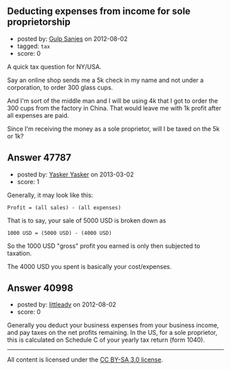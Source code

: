 ## Deducting expenses from income for sole proprietorship

- posted by: [Gulp Sanjes](https://stackexchange.com/users/-1/19048-gulp-sanjes) on 2012-08-02
- tagged: `tax`
- score: 0

A quick tax question for NY/USA.

Say an online shop sends me a 5k check in my name and not under a corporation, to order 300 glass cups.

And I'm sort of the middle man and I will be using 4k that I got to order the 300 cups from the factory in China. That would leave me with 1k profit after all expenses are paid.

Since I'm receiving the money as a sole proprietor, will I be taxed on the 5k or 1k?


## Answer 47787

- posted by: [Yasker Yasker](https://stackexchange.com/users/-1/21710-yasker-yasker) on 2013-03-02
- score: 1

Generally, it may look like this:

    Profit = (all sales) - (all expenses)

That is to say, your sale of 5000 USD is broken down as 

    1000 USD = (5000 USD) - (4000 USD)

So the 1000 USD "gross" profit you earned is only then subjected to taxation.

The 4000 USD you spent is basically your cost/expenses.


## Answer 40998

- posted by: [littleadv](https://stackexchange.com/users/-1/13808-littleadv) on 2012-08-02
- score: 0

Generally you deduct your business expenses from your business income, and pay taxes on the net profits remaining. In the US, for a sole proprietor, this is calculated on Schedule C of your yearly tax return (form 1040).



---

All content is licensed under the [CC BY-SA 3.0 license](https://creativecommons.org/licenses/by-sa/3.0/).
